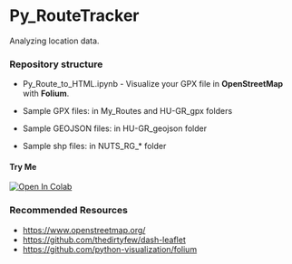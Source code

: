 # Py_RouteTracker

Analyzing location data.
### Repository structure


* Py_Route_to_HTML.ipynb - Visualize your GPX file in **OpenStreetMap** with **Folium**.

* Sample GPX files: in My_Routes and HU-GR_gpx folders
* Sample GEOJSON files: in HU-GR_geojson folder
* Sample shp files: in NUTS_RG_* folder

#### Try Me

<a 
 href="https://colab.research.google.com/github/JAlcocerT/Py_RouteTracker/blob/main/Py_Route_to_HTML.ipynb"
 target="_parent">
<img 
 src="https://colab.research.google.com/assets/colab-badge.svg"
alt="Open In Colab"/>
</a>

### Recommended Resources

* <https://www.openstreetmap.org/>
* <https://github.com/thedirtyfew/dash-leaflet>
* <https://github.com/python-visualization/folium>